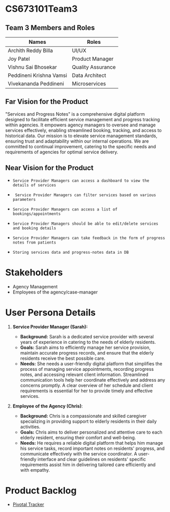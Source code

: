 # CS673101Team3

## Team 3 Members and Roles

| Names                   | Roles                   |
|-------------------------|-------------------------|
| Archith Reddy Billa     | UI/UX                   |
| Joy Patel               | Product Manager         |
| Vishnu Sai Bhosekar     | Quality Assurance       |
| Peddineni Krishna Vamsi | Data Architect          |
| Vivekananda Peddineni   | Microservices           |


## Far Vision for the Product

"Services and Progress Notes" is a comprehensive digital platform designed to facilitate efficient service management and progress tracking within agencies. It empowers agency managers to oversee and manage services effectively, enabling streamlined booking, tracking, and access to historical data. Our mission is to elevate service management standards, ensuring trust and adaptability within our internal operations. We are committed to continual improvement, catering to the specific needs and requirements of agencies for optimal service delivery.

## Near Vision for the Product
*     Service Provider Managers can access a dashboard to view the details of services
* 	   Service Provider Managers can filter services based on various parameters
*     Service Provider Managers can access a list of bookings/appointments
*     Service Provider Managers should be able to edit/delete services and booking details
*     Service Provider Managers can take feedback in the form of progress notes from patients
*     Storing services data and progress-notes data in DB 

# Stakeholders 
* Agency Management  
* Employees of the agency/case-manager 

# User Persona Details
1. **Service Provider Manager (Sarah):**
   - **Background:** Sarah is a dedicated service provider with several years of experience in catering to the needs of elderly residents.
   - **Goals:** Sarah aims to efficiently manage her service provision, maintain accurate progress records, and ensure that the elderly residents receive the best possible care.
   - **Needs:** She needs a user-friendly digital platform that simplifies the process of managing service appointments, recording progress notes, and accessing relevant client information. Streamlined communication tools help her coordinate effectively and address any concerns promptly. A clear overview of her schedule and client requirements is essential for her to provide timely and effective services.

2. **Employee of the Agency (Chris)**:
   - **Background:** Chris is a compassionate and skilled caregiver specializing in providing support to elderly residents in their daily activities.
   - **Goals:** Chris aims to deliver personalized and attentive care to each elderly resident, ensuring their comfort and well-being.
   - **Needs:** He requires a reliable digital platform that helps him manage his service tasks, record important notes on residents' progress, and communicate effectively with the service coordinator. A user-friendly interface and clear guidelines on residents' specific requirements assist him in delivering tailored care efficiently and with empathy.

# Product Backlog
* [Pivotal Tracker](https://www.pivotaltracker.com/n/projects/2678599)
